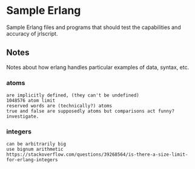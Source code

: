 # Sample Erlang
Sample Erlang files and programs that should test the capabilities and accuracy of jrlscript.

## Notes
Notes about how erlang handles particular examples of data, syntax, etc.

### atoms
	are implicitly defined, (they can't be undefined)
	1048576 atom limit
	reserved words are (technically?) atoms
	true and false are supposedly atoms but comparisons act funny? investigate.

### integers
	can be arbitrarily big
	use bignum arithmetic
	https://stackoverflow.com/questions/39268564/is-there-a-size-limit-for-erlang-integers
